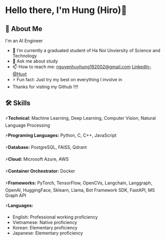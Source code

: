 # Hello there, I'm Hung (Hiro)👋
## 🚀 About Me
I'm an AI Engineer
- 🔭 I’m currently a graduated student of Ha Noi Unviersity of Science and Technology
- 💬 Ask me about study 
- 📫 How to reach me: nguyenhuyhung192002@gmail.com [LinkedIn-@Huyt](https://www.linkedin.com/in/h%C3%B9ng-nguy%E1%BB%85n-huy-8888521b9/)
- ⚡ Fun fact: Just try my best on everything I involve in
- Thanks for visting my Github !!!!

## 🛠 Skills

⚡**Technical:**  Machine Learning, Deep Learning, Computer Vision, Natural Language Processing

⚡**Programing Languages:** Python, C, C++, JavaScript

⚡**Database:** PostgreSQL, FAISS, Qdrant

⚡**Cloud:** Microsoft Azure, AWS

⚡**Container Orchestrator:** Docker

⚡**Frameworks:** PyTorch, TensorFlow, OpenCVs, Langchain, Langgraph, OpenAI, HuggingFace, Sklearn, Llama, Bot Framework SDK, FastAPI, MS Graph API

⚡**Languages:**

- English: Professional working proficiency 
- Vietnamese: Native proficiency
- Korean: Elementary proficiency
- Japanese: Elementary proficiency
